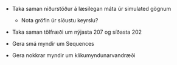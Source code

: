 - Taka saman niðurstöður á læsilegan máta úr simulated gögnum
    - Nota gröfin úr síðustu keyrslu?
    
- Taka saman tölfræði um nýjasta 207 og síðasta 202

- Gera smá myndir um Sequences

- Gera nokkrar myndir um klíkumyndunarvandræði

